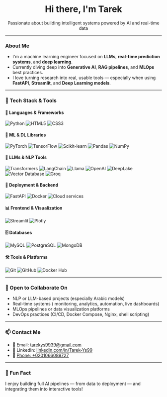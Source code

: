 <h1 align="center">Hi there, I'm Tarek </h1>

<p align="center">
  Passionate about building intelligent systems powered by AI and real-time data
</p>

---

### About Me

- I'm a machine learning engineer focused on **LLMs**, **real-time prediction systems**, and **deep learning**.
- Currently diving deep into **Generative AI**, **RAG pipelines**, and **MLOps** best practices.
- I love turning research into real, usable tools — especially when using **FastAPI**, **Streamlit**, and **Deep Learning models**.

---

### 🔧 Tech Stack & Tools

#### 🧪 Languages & Frameworks
![Python](https://img.shields.io/badge/Python-3776AB?style=for-the-badge&logo=python&logoColor=white)
![HTML5](https://img.shields.io/badge/HTML5-E34F26?style=for-the-badge&logo=html5&logoColor=white)
![CSS3](https://img.shields.io/badge/CSS3-1572B6?style=for-the-badge&logo=css3&logoColor=white)

#### 🧠 ML & DL Libraries
![PyTorch](https://img.shields.io/badge/PyTorch-EE4C2C?style=for-the-badge&logo=pytorch&logoColor=white)
![TensorFlow](https://img.shields.io/badge/TensorFlow-FF6F00?style=for-the-badge&logo=tensorflow&logoColor=white)
![Scikit-learn](https://img.shields.io/badge/Scikit--learn-F7931E?style=for-the-badge&logo=scikit-learn&logoColor=white)
![Pandas](https://img.shields.io/badge/Pandas-150458?style=for-the-badge&logo=pandas&logoColor=white)
![NumPy](https://img.shields.io/badge/NumPy-013243?style=for-the-badge&logo=numpy&logoColor=white)

#### 🧩 LLMs & NLP Tools
![Transformers](https://img.shields.io/badge/HuggingFace%20Transformers-FFD21F?style=for-the-badge&logo=huggingface&logoColor=black)
![LangChain](https://img.shields.io/badge/LangChain-4B8BBE?style=for-the-badge&logo=chainlink&logoColor=white)
![Llama](https://img.shields.io/badge/Llama-3C3C3C?style=for-the-badge)
![OpenAI](https://img.shields.io/badge/OpenAI-412991?style=for-the-badge&logo=openai&logoColor=white)
![DeepLake](https://img.shields.io/badge/DeepLake-1A1A1A?style=for-the-badge)
![Vector Database](https://img.shields.io/badge/Vector_Database-009688?style=for-the-badge)
![Groq](https://img.shields.io/badge/Groq-FF6363?style=for-the-badge)

#### 🚀 Deployment & Backend
![FastAPI](https://img.shields.io/badge/FastAPI-009688?style=for-the-badge&logo=fastapi&logoColor=white)
![Docker](https://img.shields.io/badge/Docker-2496ED?style=for-the-badge&logo=docker&logoColor=white)
![Cloud services](https://img.shields.io/badge/Cloud_services-4C8BF5?style=for-the-badge&logo=cloud&logoColor=white)


#### 📊 Frontend & Visualization
![Streamlit](https://img.shields.io/badge/Streamlit-FF4B4B?style=for-the-badge&logo=streamlit&logoColor=white)
![Plotly](https://img.shields.io/badge/Plotly-3F4F75?style=for-the-badge&logo=plotly&logoColor=white)

#### 🗄️ Databases
![MySQL](https://img.shields.io/badge/MySQL-4479A1?style=for-the-badge&logo=mysql&logoColor=white)
![PostgreSQL](https://img.shields.io/badge/PostgreSQL-336791?style=for-the-badge&logo=postgresql&logoColor=white)
![MongoDB](https://img.shields.io/badge/MongoDB-47A248?style=for-the-badge&logo=mongodb&logoColor=white)

#### 🛠️ Tools & Platforms
![Git](https://img.shields.io/badge/Git-F05032?style=for-the-badge&logo=git&logoColor=white)
![GitHub](https://img.shields.io/badge/GitHub-181717?style=for-the-badge&logo=github&logoColor=white)
![Docker Hub](https://img.shields.io/badge/Docker_Hub-2496ED?style=for-the-badge&logo=docker&logoColor=white)

---

### 🤝 Open to Collaborate On

- NLP or LLM-based projects (especially Arabic models)
- Real-time systems ( monitoring, analytics, automation, live dashboards)
- MLOps pipelines or data visualization platforms
- DevOps practices (CI/CD, Docker Compose, Nginx, shell scripting)
---

### 📫 Contact Me

- 📧 Email: [tarekys9939@gmail.com](mailto:tarekys9939@gmail.com)
- 🔗 LinkedIn: [linkedin.com/in/Tarek-Ys99](https://www.linkedin.com/in/Tarek-Ys99)
- 📱 [Phone: +0201066089727](tel:+0201066089727)


---

### 🎯 Fun Fact

I enjoy building full AI pipelines — from data to deployment — and integrating them into interactive tools!
